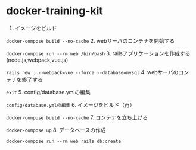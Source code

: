 # docker-training-kit

1. イメージをビルド

```docker-compose build --no-cache```
2. webサーバのコンテナを開始する

```docker-compose run --rm web /bin/bash```
3. railsアプリケーションを作成する(node.js,webpack,vue.js)

```rails new . --webpack=vue --force --database=mysql```
4. webサーバのコンテナを終了する

```exit```
5. config/database.ymlの編集

```config/database.ymlの編集```
6. イメージをビルド（再）

```docker-compose build --no-cache```
7. コンテナを立ち上げる

```docker-compose up```
8. データベースの作成

```docker-compose run --rm web rails db:create```
